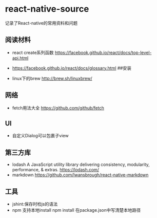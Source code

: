 # react-native-source
记录了React-native的常用资料和问题
## 阅读材料
- react create系列函数 https://facebook.github.io/react/docs/top-level-api.html
- https://facebook.github.io/react/docs/glossary.html
##安装

- linux下的brew http://brew.sh/linuxbrew/

## 网络
- fetch用法大全 https://github.com/github/fetch

## UI
- 自定义Dialog可以包裹子view

## 第三方库
- lodash A JavaScript utility library delivering consistency, modularity, performance, & extras. https://lodash.com/
- markdown https://github.com/lwansbrough/react-native-markdown
## 工具
- jshint:保存时检js的语法
- npm 支持本地install npm install 在package.json中写清楚本地路径
